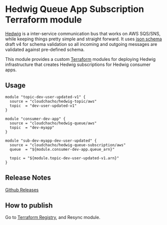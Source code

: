 Hedwig Queue App Subscription Terraform module
==============================================

[Hedwig](https://github.com/cloudchacho/hedwig) is a inter-service communication bus that works on AWS SQS/SNS, while keeping things pretty simple and
straight forward. It uses [json schema](http://json-schema.org/) draft v4 for schema validation so all incoming
and outgoing messages are validated against pre-defined schema.

This module provides a custom [Terraform](https://www.terraform.io/) modules for deploying Hedwig infrastructure that
creates Hedwig subscriptions for Hedwig consumer apps.

## Usage

```hcl
module "topic-dev-user-updated-v1" {
  source = "cloudchacho/hedwig-topic/aws"
  topic  = "dev-user-updated-v1"
}

module "consumer-dev-app" {
  source = "cloudchacho/hedwig-queue/aws"
  topic  = "dev-myapp"
}

module "sub-dev-myapp-dev-user-updated" {
  source = "cloudchacho/hedwig-queue-subscription/aws"
  queue  = "${module.consumer-dev-app.queue_arn}"

  topic = "${module.topic-dev-user-updated-v1.arn}"
}
```

## Release Notes

[Github Releases](https://github.com/cloudchacho/terraform-aws-hedwig-queue-subscription/releases)

## How to publish

Go to [Terraform Registry](https://registry.terraform.io/modules/cloudchacho/hedwig-queue-subscription/aws), and 
Resync module.
